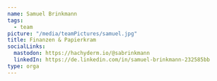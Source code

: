 ```yaml
---
name: Samuel Brinkmann
tags:
  - team
picture: "/media/teamPictures/samuel.jpg"
title: Finanzen & Papierkram
socialLinks:
  mastodon: https://hachyderm.io/@sabrinkmann
  linkedIn: https://de.linkedin.com/in/samuel-brinkmann-232585bb
type: orga
---
```

